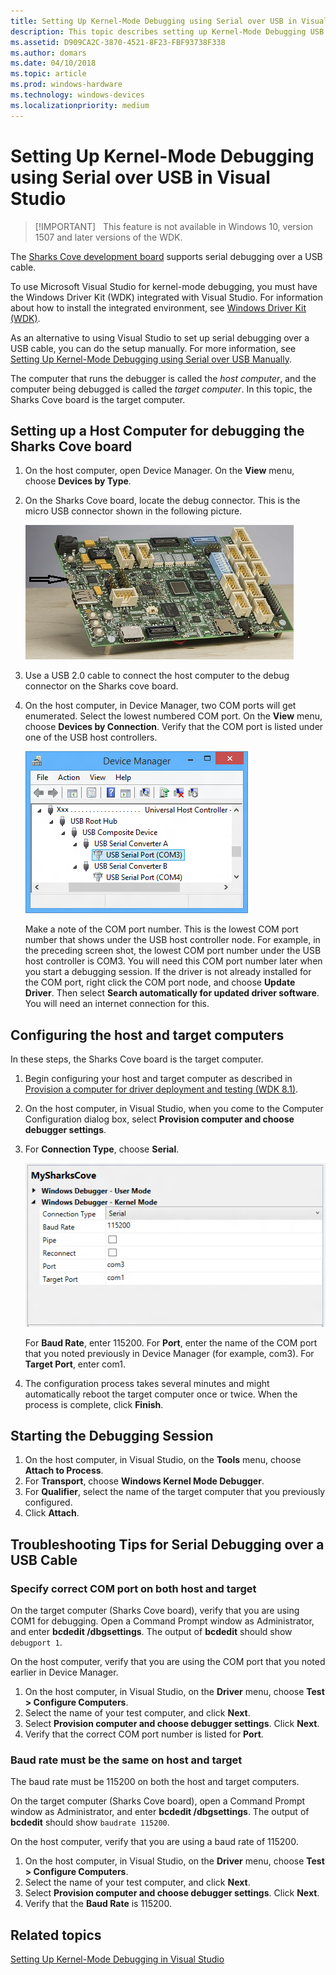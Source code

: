 ```yaml
---
title: Setting Up Kernel-Mode Debugging using Serial over USB in Visual Studio with a Sharks Cove development board
description: This topic describes setting up Kernel-Mode Debugging USB in Visual Studio with a Sharks Cove development board.
ms.assetid: D909CA2C-3870-4521-8F23-FBF93738F338
ms.author: domars
ms.date: 04/10/2018
ms.topic: article
ms.prod: windows-hardware
ms.technology: windows-devices
ms.localizationpriority: medium
---
```


# <span id="debugger.setting_up_kernel-mode_debugging_using_serial_over_usb_in_visual_studio"></span>Setting Up Kernel-Mode Debugging using Serial over USB in Visual Studio

> [!IMPORTANT]  
> This feature is not available in Windows 10, version 1507 and later versions of the WDK.
>

The [Sharks Cove development board](http://go.microsoft.com/fwlink/p?linkid=403168) supports serial debugging over a USB cable.

To use Microsoft Visual Studio for kernel-mode debugging, you must have the Windows Driver Kit (WDK) integrated with Visual Studio. For information about how to install the integrated environment, see [Windows Driver Kit (WDK)](http://go.microsoft.com/fwlink/p?linkid=301383).

As an alternative to using Visual Studio to set up serial debugging over a USB cable, you can do the setup manually. For more information, see [Setting Up Kernel-Mode Debugging using Serial over USB Manually](setting-up-kernel-mode-debugging-using-serial-over-usb-manually-.md).

The computer that runs the debugger is called the *host computer*, and the computer being debugged is called the *target computer*. In this topic, the Sharks Cove board is the target computer.

## <span id="Setting_up_a_Host_Computer_for_debugging_the_Sharks_Cove_board"></span><span id="setting_up_a_host_computer_for_debugging_the_sharks_cove_board"></span><span id="SETTING_UP_A_HOST_COMPUTER_FOR_DEBUGGING_THE_SHARKS_COVE_BOARD"></span>Setting up a Host Computer for debugging the Sharks Cove board


1.  On the host computer, open Device Manager. On the **View** menu, choose **Devices by Type**.

2.  On the Sharks Cove board, locate the debug connector. This is the micro USB connector shown in the following picture.

    ![picture that shows debug connector on sharks cove board](images/sharkscovedebugconnector.png)

3.  Use a USB 2.0 cable to connect the host computer to the debug connector on the Sharks cove board.

4.  On the host computer, in Device Manager, two COM ports will get enumerated. Select the lowest numbered COM port. On the **View** menu, choose **Devices by Connection**. Verify that the COM port is listed under one of the USB host controllers.

    ![screen show that shows com ports in device manager](images/serialoverusb01.png)

    Make a note of the COM port number. This is the lowest COM port number that shows under the USB host controller node. For example, in the preceding screen shot, the lowest COM port number under the USB host controller is COM3. You will need this COM port number later when you start a debugging session. If the driver is not already installed for the COM port, right click the COM port node, and choose **Update Driver**. Then select **Search automatically for updated driver software**. You will need an internet connection for this.

## <span id="Configuring_the_host_and_target_computers"></span><span id="configuring_the_host_and_target_computers"></span><span id="CONFIGURING_THE_HOST_AND_TARGET_COMPUTERS"></span>Configuring the host and target computers


In these steps, the Sharks Cove board is the target computer.

1.  Begin configuring your host and target computer as described in [Provision a computer for driver deployment and testing (WDK 8.1)](https://msdn.microsoft.com/library/windows/hardware/dn745909).
2.  On the host computer, in Visual Studio, when you come to the Computer Configuration dialog box, select **Provision computer and choose debugger settings**.
3.  For **Connection Type**, choose **Serial**.

    ![screen shot showing an example of debugger settings with values for the following fields: connection type, target name, and bus parameters](images/setupserialoverusbvs.png)

    For **Baud Rate**, enter 115200. For **Port**, enter the name of the COM port that you noted previously in Device Manager (for example, com3). For **Target Port**, enter com1.

4.  The configuration process takes several minutes and might automatically reboot the target computer once or twice. When the process is complete, click **Finish**.

## <span id="Starting_the_Debugging_Session"></span><span id="starting_the_debugging_session"></span><span id="STARTING_THE_DEBUGGING_SESSION"></span>Starting the Debugging Session


1.  On the host computer, in Visual Studio, on the **Tools** menu, choose **Attach to Process**.
2.  For **Transport**, choose **Windows Kernel Mode Debugger**.
3.  For **Qualifier**, select the name of the target computer that you previously configured.
4.  Click **Attach**.

## <span id="Troubleshooting_Tips_for_Serial_Debugging_over_a_USB_Cable"></span><span id="troubleshooting_tips_for_serial_debugging_over_a_usb_cable"></span><span id="TROUBLESHOOTING_TIPS_FOR_SERIAL_DEBUGGING_OVER_A_USB_CABLE"></span>Troubleshooting Tips for Serial Debugging over a USB Cable


### <span id="Specify_correct_COM_port_on_both_host_and_target"></span><span id="specify_correct_com_port_on_both_host_and_target"></span><span id="SPECIFY_CORRECT_COM_PORT_ON_BOTH_HOST_AND_TARGET"></span>Specify correct COM port on both host and target

On the target computer (Sharks Cove board), verify that you are using COM1 for debugging. Open a Command Prompt window as Administrator, and enter **bcdedit /dbgsettings**. The output of **bcdedit** should show `debugport 1`.

On the host computer, verify that you are using the COM port that you noted earlier in Device Manager.

1.  On the host computer, in Visual Studio, on the **Driver** menu, choose **Test &gt; Configure Computers**.
2.  Select the name of your test computer, and click **Next**.
3.  Select **Provision computer and choose debugger settings**. Click **Next**.
4.  Verify that the correct COM port number is listed for **Port**.

### <span id="Baud_rate_must_be_the_same_on_host_and_target"></span><span id="baud_rate_must_be_the_same_on_host_and_target"></span><span id="BAUD_RATE_MUST_BE_THE_SAME_ON_HOST_AND_TARGET"></span>Baud rate must be the same on host and target

The baud rate must be 115200 on both the host and target computers.

On the target computer (Sharks Cove board), open a Command Prompt window as Administrator, and enter **bcdedit /dbgsettings**. The output of **bcdedit** should show `baudrate 115200`.

On the host computer, verify that you are using a baud rate of 115200.

1.  On the host computer, in Visual Studio, on the **Driver** menu, choose **Test &gt; Configure Computers**.
2.  Select the name of your test computer, and click **Next**.
3.  Select **Provision computer and choose debugger settings**. Click **Next**.
4.  Verify that the **Baud Rate** is 115200.

## <span id="related_topics"></span>Related topics


[Setting Up Kernel-Mode Debugging in Visual Studio](setting-up-kernel-mode-debugging-in-visual-studio.md)

 

 






